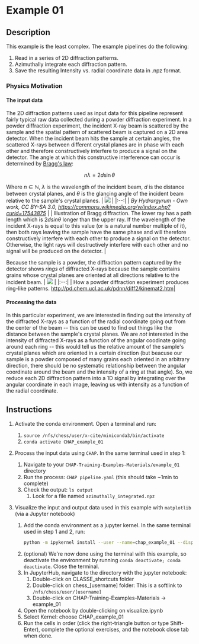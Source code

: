 # Example 01

## Description
This example is the least complex. The example pipelines do the following:
1. Read in a series of 2D diffraction patterns.
1. Azimuthally integrate each diffraction pattern.
1. Save the resulting Intensity vs. radial coordinate data in .npz format.

### Physics Motivation
#### The input data
The 2D diffraction patterns used as input data for this pipeline represent fairly typical raw data collected during a powder diffraction experiment. In a powder diffraction experiment, the incident X-ray beam is scattered by the sample and the spatial pattern of scattered beam is captured on a 2D area detector. When the incident beam hits the sample at certain angles, the scattered X-rays between different crystal planes are in phase with each other and therefore constructively interfere to produce a signal on the detector. The angle at which this constructive interference can occur is determined by [Bragg's law](https://en.wikipedia.org/wiki/Bragg%27s_law): 

$$n\lambda = 2d\sin{\theta}$$

Where $n \in \mathbb{N}$, $\lambda$ is the wavelength of the incident beam, $d$ is the distance between crystal planes, and $\theta$ is the glancing angle of the incident beam relative to the sample's crystal planes.
| ![](https://upload.wikimedia.org/wikipedia/commons/thumb/c/c0/Bragg_diffraction_2.svg/2560px-Bragg_diffraction_2.svg.png) | 
|:--:| 
| *By Hydrargyrum - Own work, CC BY-SA 3.0, https://commons.wikimedia.org/w/index.php?curid=17543875* |
| Illustration of Bragg diffraction. The lower ray has a path length which is $2dsin{\theta}$ longer than the upper ray. If the wavelength of the incident X-rays is equal to this value (or is a natural number multiple of it), then both rays leaving the sample have the same phase and will therefore constructively interfere with each other to produce a signal on the detector. Otherwise, the light rays will destructively interfere with each other and no signal will be produced on the detector. |

Because the sample is a powder, the diffraction pattern captured by the detector shows _rings_ of diffracted X-rays because the sample contains grains whose crystal planes are oriented at all directions relative to the incident beam.
| ![](http://pd.chem.ucl.ac.uk/pdnn/diff2/cone.gif) | 
|:--:| 
| How a powder diffraction experiment produces ring-like patterns. http://pd.chem.ucl.ac.uk/pdnn/diff2/kinemat2.htm|
#### Processing the data
In this particular experiment, we are interested in finding out the intensity of the diffracted X-rays as a function of the radial coordinate going out from the center of the beam -- this can be used to find out things like the distance between the sample's crystal planes. We are _not_ interested in the intensity of diffracted X-rays as a function of the angular coodinate going around each ring -- this would tell us the relative amount of the sample's crystal planes which are oriented in a certain direction (but beacuse our sample is a powder composed of many grains each oriented in an arbitrary direction, there should be no systematic relationship between the angular coordinate around the beam and the intensity of a ring at that angle). So, we reduce each 2D diffraction pattern into a 1D signal by integrating over the angular coordinate in each image, leaving us with intensity as a function of the radial coordinate.

## Instructions

1. Activate the conda environment. Open a terminal and run:
    1. `source /nfs/chess/user/x-cite/miniconda3/bin/activate`
    1. `conda activate CHAP_example_01`

1. Process the input data using `CHAP`. In the same terminal used in step 1:
    1. Navigate to your `CHAP-Training-Examples-Materials/example_01` directory
    1. Run the process: `CHAP pipeline.yaml` (this should take ~1min to complete)
    1. Check the output: `ls output`
        1.  Look for a file named `azimuthally_integrated.npz`

1. Visualize the input and output data used in this example with `matplotlib` (via a Jupyter notebook)
    1. Add the conda environment as a jupyter kernel. In the same terminal used in step 1 and 2, run:
        ```bash
        python -m ipykernel install --user --name=chap_example_01 --display-name "CHAP_example_01"
        ```
    1. (optional) We're now done using the terminal with this example, so deactivate the environment by running `conda deactivate; conda deactivate`. Close the terminal.
    1. In JupyterHub, navigate to the directory with the jupyter notebook:
        1. Double-click on CLASSE_shortcuts folder
        1. Double-click on chess_[username] folder: This is a softlink to `/nfs/chess/user/[username]`
        1. Double-click on CHAP-Training-Examples-Materials -> example_01
    1. Open the notebook by double-clicking on visualize.ipynb
    1. Select Kernel: choose CHAP_example_01
    1. Run the cells in order (click the right-triangle button or type Shift-Enter), complete the optional exercises, and the notebook close tab when done.
